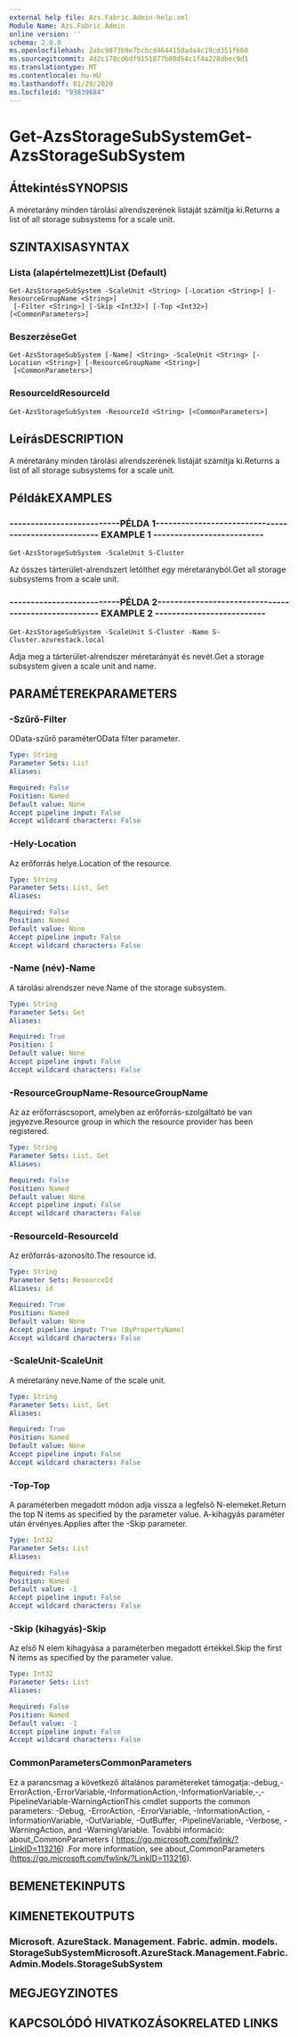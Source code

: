 ```yaml
---
external help file: Azs.Fabric.Admin-help.xml
Module Name: Azs.Fabric.Admin
online version: ''
schema: 2.0.0
ms.openlocfilehash: 2abc9073b9e7bcbcd4644150ada4c19cd351f660
ms.sourcegitcommit: 4d2c178cd6df9151877b08d54c1f4a228dbec9d1
ms.translationtype: MT
ms.contentlocale: hu-HU
ms.lasthandoff: 01/29/2020
ms.locfileid: "93839684"
---
```

# <span data-ttu-id="de4ac-101">Get-AzsStorageSubSystem</span><span class="sxs-lookup"><span data-stu-id="de4ac-101">Get-AzsStorageSubSystem</span></span>

## <span data-ttu-id="de4ac-102">Áttekintés</span><span class="sxs-lookup"><span data-stu-id="de4ac-102">SYNOPSIS</span></span>
<span data-ttu-id="de4ac-103">A méretarány minden tárolási alrendszerének listáját számítja ki.</span><span class="sxs-lookup"><span data-stu-id="de4ac-103">Returns a list of all storage subsystems for a scale unit.</span></span>

## <span data-ttu-id="de4ac-104">SZINTAXISA</span><span class="sxs-lookup"><span data-stu-id="de4ac-104">SYNTAX</span></span>

### <span data-ttu-id="de4ac-105">Lista (alapértelmezett)</span><span class="sxs-lookup"><span data-stu-id="de4ac-105">List (Default)</span></span>
```
Get-AzsStorageSubSystem -ScaleUnit <String> [-Location <String>] [-ResourceGroupName <String>]
 [-Filter <String>] [-Skip <Int32>] [-Top <Int32>] [<CommonParameters>]
```

### <span data-ttu-id="de4ac-106">Beszerzése</span><span class="sxs-lookup"><span data-stu-id="de4ac-106">Get</span></span>
```
Get-AzsStorageSubSystem [-Name] <String> -ScaleUnit <String> [-Location <String>] [-ResourceGroupName <String>]
 [<CommonParameters>]
```

### <span data-ttu-id="de4ac-107">ResourceId</span><span class="sxs-lookup"><span data-stu-id="de4ac-107">ResourceId</span></span>
```
Get-AzsStorageSubSystem -ResourceId <String> [<CommonParameters>]
```

## <span data-ttu-id="de4ac-108">Leírás</span><span class="sxs-lookup"><span data-stu-id="de4ac-108">DESCRIPTION</span></span>
<span data-ttu-id="de4ac-109">A méretarány minden tárolási alrendszerének listáját számítja ki.</span><span class="sxs-lookup"><span data-stu-id="de4ac-109">Returns a list of all storage subsystems for a scale unit.</span></span>

## <span data-ttu-id="de4ac-110">Példák</span><span class="sxs-lookup"><span data-stu-id="de4ac-110">EXAMPLES</span></span>

### <span data-ttu-id="de4ac-111">--------------------------PÉLDA 1--------------------------</span><span class="sxs-lookup"><span data-stu-id="de4ac-111">-------------------------- EXAMPLE 1 --------------------------</span></span>
```
Get-AzsStorageSubSystem -ScaleUnit S-Cluster
```

<span data-ttu-id="de4ac-112">Az összes tárterület-alrendszert letölthet egy méretarányból.</span><span class="sxs-lookup"><span data-stu-id="de4ac-112">Get all storage subsystems from a scale unit.</span></span>

### <span data-ttu-id="de4ac-113">--------------------------PÉLDA 2--------------------------</span><span class="sxs-lookup"><span data-stu-id="de4ac-113">-------------------------- EXAMPLE 2 --------------------------</span></span>
```
Get-AzsStorageSubSystem -ScaleUnit S-Cluster -Name S-Cluster.azurestack.local
```

<span data-ttu-id="de4ac-114">Adja meg a tárterület-alrendszer méretarányát és nevét.</span><span class="sxs-lookup"><span data-stu-id="de4ac-114">Get a storage subsystem given a scale unit and name.</span></span>

## <span data-ttu-id="de4ac-115">PARAMÉTEREK</span><span class="sxs-lookup"><span data-stu-id="de4ac-115">PARAMETERS</span></span>

### <span data-ttu-id="de4ac-116">-Szűrő</span><span class="sxs-lookup"><span data-stu-id="de4ac-116">-Filter</span></span>
<span data-ttu-id="de4ac-117">OData-szűrő paraméter</span><span class="sxs-lookup"><span data-stu-id="de4ac-117">OData filter parameter.</span></span>

```yaml
Type: String
Parameter Sets: List
Aliases:

Required: False
Position: Named
Default value: None
Accept pipeline input: False
Accept wildcard characters: False
```

### <span data-ttu-id="de4ac-118">-Hely</span><span class="sxs-lookup"><span data-stu-id="de4ac-118">-Location</span></span>
<span data-ttu-id="de4ac-119">Az erőforrás helye.</span><span class="sxs-lookup"><span data-stu-id="de4ac-119">Location of the resource.</span></span>

```yaml
Type: String
Parameter Sets: List, Get
Aliases:

Required: False
Position: Named
Default value: None
Accept pipeline input: False
Accept wildcard characters: False
```

### <span data-ttu-id="de4ac-120">-Name (név)</span><span class="sxs-lookup"><span data-stu-id="de4ac-120">-Name</span></span>
<span data-ttu-id="de4ac-121">A tárolási alrendszer neve.</span><span class="sxs-lookup"><span data-stu-id="de4ac-121">Name of the storage subsystem.</span></span>

```yaml
Type: String
Parameter Sets: Get
Aliases:

Required: True
Position: 1
Default value: None
Accept pipeline input: False
Accept wildcard characters: False
```

### <span data-ttu-id="de4ac-122">-ResourceGroupName</span><span class="sxs-lookup"><span data-stu-id="de4ac-122">-ResourceGroupName</span></span>
<span data-ttu-id="de4ac-123">Az az erőforráscsoport, amelyben az erőforrás-szolgáltató be van jegyezve.</span><span class="sxs-lookup"><span data-stu-id="de4ac-123">Resource group in which the resource provider has been registered.</span></span>

```yaml
Type: String
Parameter Sets: List, Get
Aliases:

Required: False
Position: Named
Default value: None
Accept pipeline input: False
Accept wildcard characters: False
```

### <span data-ttu-id="de4ac-124">-ResourceId</span><span class="sxs-lookup"><span data-stu-id="de4ac-124">-ResourceId</span></span>
<span data-ttu-id="de4ac-125">Az erőforrás-azonosító.</span><span class="sxs-lookup"><span data-stu-id="de4ac-125">The resource id.</span></span>

```yaml
Type: String
Parameter Sets: ResourceId
Aliases: id

Required: True
Position: Named
Default value: None
Accept pipeline input: True (ByPropertyName)
Accept wildcard characters: False
```

### <span data-ttu-id="de4ac-126">-ScaleUnit</span><span class="sxs-lookup"><span data-stu-id="de4ac-126">-ScaleUnit</span></span>
<span data-ttu-id="de4ac-127">A méretarány neve.</span><span class="sxs-lookup"><span data-stu-id="de4ac-127">Name of the scale unit.</span></span>

```yaml
Type: String
Parameter Sets: List, Get
Aliases:

Required: True
Position: Named
Default value: None
Accept pipeline input: False
Accept wildcard characters: False
```

### <span data-ttu-id="de4ac-128">-Top</span><span class="sxs-lookup"><span data-stu-id="de4ac-128">-Top</span></span>
<span data-ttu-id="de4ac-129">A paraméterben megadott módon adja vissza a legfelső N-elemeket.</span><span class="sxs-lookup"><span data-stu-id="de4ac-129">Return the top N items as specified by the parameter value.</span></span>
<span data-ttu-id="de4ac-130">A-kihagyás paraméter után érvényes.</span><span class="sxs-lookup"><span data-stu-id="de4ac-130">Applies after the -Skip parameter.</span></span>

```yaml
Type: Int32
Parameter Sets: List
Aliases:

Required: False
Position: Named
Default value: -1
Accept pipeline input: False
Accept wildcard characters: False
```

### <span data-ttu-id="de4ac-131">-Skip (kihagyás)</span><span class="sxs-lookup"><span data-stu-id="de4ac-131">-Skip</span></span>
<span data-ttu-id="de4ac-132">Az első N elem kihagyása a paraméterben megadott értékkel.</span><span class="sxs-lookup"><span data-stu-id="de4ac-132">Skip the first N items as specified by the parameter value.</span></span>

```yaml
Type: Int32
Parameter Sets: List
Aliases:

Required: False
Position: Named
Default value: -1
Accept pipeline input: False
Accept wildcard characters: False
```

### <span data-ttu-id="de4ac-133">CommonParameters</span><span class="sxs-lookup"><span data-stu-id="de4ac-133">CommonParameters</span></span>
<span data-ttu-id="de4ac-134">Ez a parancsmag a következő általános paramétereket támogatja:-debug,-ErrorAction,-ErrorVariable,-InformationAction,-InformationVariable,-,-PipelineVariable-WarningAction</span><span class="sxs-lookup"><span data-stu-id="de4ac-134">This cmdlet supports the common parameters: -Debug, -ErrorAction, -ErrorVariable, -InformationAction, -InformationVariable, -OutVariable, -OutBuffer, -PipelineVariable, -Verbose, -WarningAction, and -WarningVariable.</span></span> <span data-ttu-id="de4ac-135">További információ: about_CommonParameters ( https://go.microsoft.com/fwlink/?LinkID=113216) .</span><span class="sxs-lookup"><span data-stu-id="de4ac-135">For more information, see about_CommonParameters (https://go.microsoft.com/fwlink/?LinkID=113216).</span></span>

## <span data-ttu-id="de4ac-136">BEMENETEK</span><span class="sxs-lookup"><span data-stu-id="de4ac-136">INPUTS</span></span>

## <span data-ttu-id="de4ac-137">KIMENETEK</span><span class="sxs-lookup"><span data-stu-id="de4ac-137">OUTPUTS</span></span>

### <span data-ttu-id="de4ac-138">Microsoft. AzureStack. Management. Fabric. admin. models. StorageSubSystem</span><span class="sxs-lookup"><span data-stu-id="de4ac-138">Microsoft.AzureStack.Management.Fabric.Admin.Models.StorageSubSystem</span></span>
## <span data-ttu-id="de4ac-139">MEGJEGYZI</span><span class="sxs-lookup"><span data-stu-id="de4ac-139">NOTES</span></span>

## <span data-ttu-id="de4ac-140">KAPCSOLÓDÓ HIVATKOZÁSOK</span><span class="sxs-lookup"><span data-stu-id="de4ac-140">RELATED LINKS</span></span>
